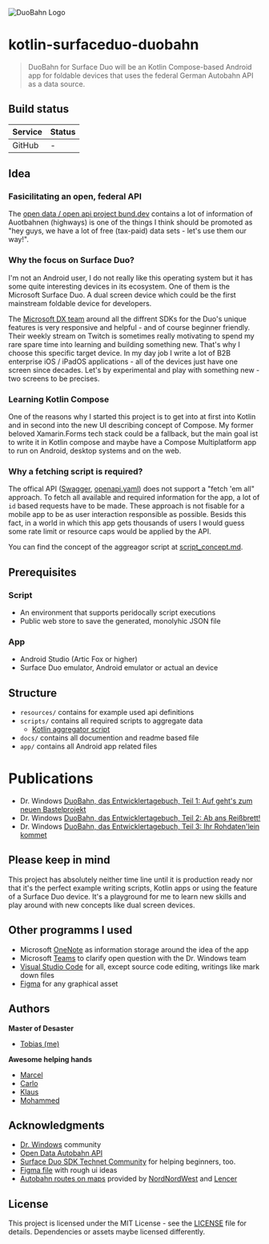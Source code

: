 ![DuoBahn Logo](docs/logo.png)

# kotlin-surfaceduo-duobahn
> DuoBahn for Surface Duo will be an Kotlin Compose-based Android app for foldable devices that uses the federal German Autobahn API as a data source.

## Build status

|Service|Status|
|-------|------|
|GitHub| - |

## Idea

### Fasicilitating an open, federal API
The [open data / open api project bund.dev](https://autobahn.api.bund.dev) contains a lot of information of Auotbahnen (highways) is one of the things I think should be promoted as "hey guys, we have a lot of free (tax-paid) data sets - let's use them our way!".

### Why the focus on Surface Duo?
I'm not an Android user, I do not really like this operating system but it has some quite interesting devices in its ecosystem. One of them is the Microsoft Surface Duo. A dual screen device which could be the first mainstream foldable device for developers. 

The [Microsoft DX team](https://techcommunity.microsoft.com/t5/surface-duo-sdk/bd-p/SurfaceDuoSDK) around all the diffrent SDKs for the Duo's unique features is very responsive and helpful - and of course beginner friendly. Their weekly stream on Twitch is sometimes really motivating to spend my rare spare time into learning and building something new. That's why I choose this specific target device. In my day job I write a lot of B2B enterprise iOS / iPadOS applications - all of the devices just have one screen since decades. Let's by experimental and play with something new - two screens to be precises.

### Learning Kotlin Compose
One of the reasons why I started this project is to get into at first into Kotlin and in second into the new UI describing concept of Compose. My former beloved Xamarin.Forms tech stack could be a fallback, but the main goal ist to write it in Kotlin compose and maybe have a Compose Multiplatform app to run on Android, desktop systems and on the web.

### Why a fetching script is required?
The offical API ([Swagger](https://autobahn.api.bund.dev), [openapi.yaml](https://autobahn.api.bund.dev/openapi.yaml)) does not support a "fetch 'em all" approach. To fetch all available and required information for the app, a lot of `id` based requests have to be made. These approach is not fisable for a mobile app to be as user interaction responsible as possible. Besids this fact, in a world in which this app gets thousands of users I would guess some rate limit or resource caps would be applied by the API.

You can find the concept of the aggreagor script at [script_concept.md](https://github.com/tscholze/kotlin-surfaceduo-duobahn/blob/main/resources/script_concept.md).

## Prerequisites

### Script
* An environment that supports peridocally script executions
* Public web store to save the generated, monolyhic JSON file

### App
* Android Studio (Artic Fox or higher)
* Surface Duo emulator, Android emulator or actual an device

## Structure
* `resources/` contains for example used api definitions
* `scripts/` contains all required scripts to aggregate data
  * [Kotlin aggregator script](https://github.com/tscholze/kotlin-aggregator-script-duobahn)
* `docs/` contains all documention and readme based file
* `app/` contains all Android app related files

# Publications
- Dr. Windows [DuoBahn, das Entwicklertagebuch, Teil 1: Auf geht's zum neuen Bastelprojekt](https://www.drwindows.de/news/auf-zu-unseren-neuen-surface-duo-app-duobahn-teil-1)
- Dr. Windows [DuoBahn, das Entwicklertagebuch, Teil 2: Ab ans Reißbrett!](https://www.drwindows.de/news/duobahn-das-entwicklertagebuch-teil-2-ab-ans-reissbrett)
- Dr. Windows [DuoBahn, das Entwicklertagebuch, Teil 3: Ihr Rohdaten'lein kommet](https://www.drwindows.de/news/duobahn-das-entwicklertagebuch-teil-3-ihr-rohdatenlein-kommet)
## Please keep in mind
This project has absolutely neither time line until it is production ready nor that it's the perfect example writing scripts, Kotlin apps or using the feature of a Surface Duo device. It's a playground for me to learn new skills and play around with new concepts like dual screen devices.

## Other programms I used
- Microsoft [OneNote](https://www.onenote.com/) as information storage around the idea of the app
- Microsoft [Teams](https://products.office.com/en-US/microsoft-teams/group-chat-software) to clarify open question with the Dr. Windows team
- [Visual Studio Code](https://code.visualstudio.com/) for all, except source code editing, writings like mark down files
- [Figma](https://figma.com) for any graphical asset

## Authors

**Master of Desaster**
- [Tobias (me)](https://tscholze.github.io)

**Awesome helping hands**
- [Marcel](https://github.com/MarcelReiter)
- [Carlo](https://github.com/CLucera)
- [Klaus](https://github.com/klausmeyer)
- [Mohammed](https://github.com/BFK78)

## Acknowledgments

* [Dr. Windows](https://drwindows.de) community
* [Open Data Autobahn API](https://autobahn.api.bund.dev/)
* [Surface Duo SDK Technet Community](https://techcommunity.microsoft.com/t5/surface-duo-sdk/bd-p/SurfaceDuoSDK) for helping beginners, too.
* [Figma file](https://www.figma.com/file/0FmgLalxKVoayn4bwRcqVx/autobahn?node-id=0%3A1) with rough ui ideas
* [Autobahn routes on maps](https://de.wikipedia.org/wiki/Liste_der_Bundesautobahnen_in_Deutschland) provided by [NordNordWest](https://commons.wikimedia.org/wiki/User:NordNordWest) and [Lencer](https://commons.wikimedia.org/wiki/User:Lencer)

## License

This project is licensed under the MIT License - see the [LICENSE](LICENSE) file for details.
Dependencies or assets maybe licensed differently.
